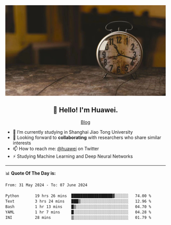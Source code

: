<div align="center">
  <a href="https://github.com/JHW5981">
    <img src="./assets/background.jpg">
  </a>
</div>

<h2 align="center">👋 Hello! I'm Huawei.</h2>
<p align="center">
  <a href="https://blog.csdn.net/Edward__J?spm=1000.2115.3001.5343">Blog</a>
</p>


- 🔭 I’m currently studying in Shanghai Jiao Tong University
- 💬 Looking forward to **collaborating** with researchers who share similar interests
- 📫 How to reach me: [@huawei](https://twitter.com/yoohuaff) on Twitter
- ⚡ Studying Machine Learning and Deep Neural Networks

-------
📊 **Quote Of The Day is:**
<!--START_SECTION:waka-->

```txt
From: 31 May 2024 - To: 07 June 2024

Python       19 hrs 26 mins  ██████████████████▓░░░░░░   74.00 %
Text         3 hrs 24 mins   ███▒░░░░░░░░░░░░░░░░░░░░░   12.96 %
Bash         1 hr 13 mins    █▒░░░░░░░░░░░░░░░░░░░░░░░   04.70 %
YAML         1 hr 7 mins     █░░░░░░░░░░░░░░░░░░░░░░░░   04.28 %
INI          28 mins         ▒░░░░░░░░░░░░░░░░░░░░░░░░   01.79 %
```

<!--END_SECTION:waka-->
